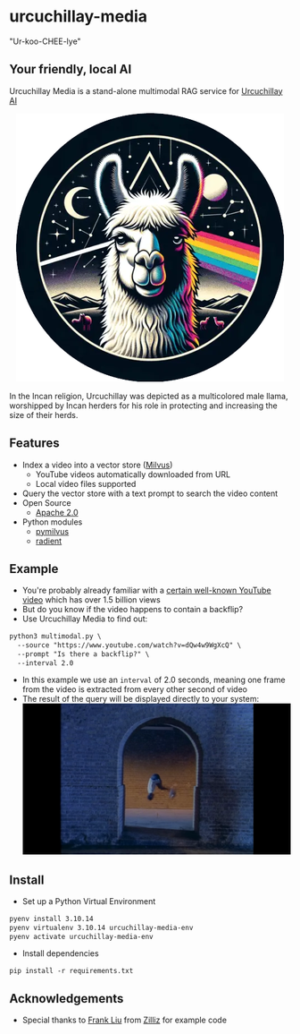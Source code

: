 # urcuchillay-media

"Ur-koo-CHEE-lye"

## Your friendly, local AI

Urcuchillay Media is a stand-alone multimodal RAG service for [Urcuchillay AI](https://github.com/castellotti/urcuchillay)

<div style="text-align:center;">
  <img src="docs/images/urcuchillay-header.webp" alt="Urcuchillay" width="480"/>
</div>

In the Incan religion, Urcuchillay was depicted as a multicolored male llama, worshipped by Incan herders for his role in protecting and increasing the size of their herds.

## Features
- Index a video into a vector store ([Milvus](https://github.com/milvus-io/milvus))
  - YouTube videos automatically downloaded from URL
  - Local video files supported
- Query the vector store with a text prompt to search the video content
- Open Source
    - [Apache 2.0](LICENSE)
- Python modules
  - [pymilvus](https://github.com/milvus-io/pymilvus)
  - [radient](https://github.com/fzliu/radient)

## Example
- You're probably already familiar with a [certain well-known YouTube video](https://www.youtube.com/watch?v=dQw4w9WgXcQ) which has over 1.5 billion views
- But do you know if the video happens to contain a backflip?
- Use Urcuchillay Media to find out:
```shell
python3 multimodal.py \
  --source "https://www.youtube.com/watch?v=dQw4w9WgXcQ" \
  --prompt "Is there a backflip?" \
  --interval 2.0
```
- In this example we use an `interval` of 2.0 seconds, meaning one frame from the video is extracted from every other second of video
- The result of the query will be displayed directly to your system:
  <img src="docs/images/backflip.png" alt="Backflip" width="480"/>

## Install
- Set up a Python Virtual Environment
```shell
pyenv install 3.10.14
pyenv virtualenv 3.10.14 urcuchillay-media-env
pyenv activate urcuchillay-media-env
```
- Install dependencies
```shell
pip install -r requirements.txt
```

## Acknowledgements
- Special thanks to [Frank Liu](https://github.com/fzliu) from [Zilliz](https://github.com/zilliztech) for example code
